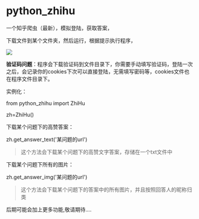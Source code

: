 # python_zhihu
一个知乎爬虫（最新），模拟登陆，获取答案，

下载文件到某个文件夹，然后运行，根据提示执行程序，

![](https://github.com/ladingwu/python_zhihu/blob/master/example.jpg)

**验证码问题**：程序会下载验证码到文件目录下，你需要手动填写验证码，登陆一次之后，会记录你的cookies下次可以直接登陆，无需填写密码等，cookies文件也在程序文件目录下。

实例化：

from python_zhihu import ZhiHu

zh=ZhiHu()

下载某个问题下的高赞答案：

zh.get_answer_text('某问题的url')
> 这个方法会下载某个问题下的高赞文字答案，存储在一个txt文件中

下载某个问题下所有的图片：

zh.get_answer_img('某问题的url')
> 这个方法会下载某个问题下的答案中的所有图片，并且按照回答人的昵称归类

后期可能会加上更多功能,敬请期待....
